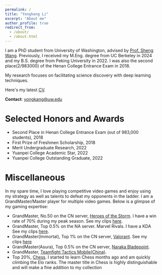 ```yaml
---
permalink: /
title: "Yongkang Li"
excerpt: "About me"
author_profile: true
redirect_from: 
  - /about/
  - /about.html
---
```


I am a PhD student from University of Washington, advised by [Prof. Sheng Wang](https://homes.cs.washington.edu/~swang/). Previously, I received my M.Eng. degree from UC Berkeley in 2024 and my B.S. degree from Peking University in 2022. I was also the second place(2/983000) of the Henan College Entrance Exam in 2018.

My research focuses on facilitating science discovery with deep learning techniques.

Here's my latest [CV](/assets/YongkangCV_2024Nov12th.pdf).

**Contact**: yongkang@uw.edu

[//]: # (# News)

[//]: # (* **Yongkang became the reviewer of RECOMB 2024!**)


# Selected Honors and Awards
- Second Place in Henan College Entrance Exam (out of 983,000 students), 2018
- First Prize of Freshmen Scholarship, 2018
- Merit Undergraduate Research, 2022
- Yuanpei College Academic Star, 2022
- Yuanpei College Outstanding Graduate, 2022


# Miscellaneous

In my spare time, I love playing competitive video games and enjoy using my strategy as well as talents to defeat my opponents in the ladder. I am a GrandMaster/Master player for multiple video games. Below is a glimpse of my gaming expertise:

- GrandMaster, No.50 on the CN server, [Heroes of the Storm](https://heroesofthestorm.blizzard.com/). I have a win rate of 70% during my peak season. See my clips [here](https://www.bilibili.com/video/BV1Bh411Z73X/).
- GrandMaster, Top 0.5% on the NA server. Marvel Rivals. I have a KDA See my clips [here](https://www.bilibili.com/video/BV1EJFNevExV/).
- GrandMaster(Immortal), Top 1%  on the CN server, [Valorant](https://playvalorant.com/). See my clips [here](https://www.bilibili.com/video/BV1UYztYaEYA/)
- GrandMaster(Asura), Top 0.5% on the CN server, [Naraka Bladepoint](https://www.yjwujian.cn/).
- GrandMaster, [Teamfight Tactics Mobile(China)](https://teamfighttactics.leagueoflegends.com/). 
- Top 20%, [Chess](https://chess.com/). I started to learn Chess months ago and am quickly climbing the Elo ranks. The master title in Chess is highly distinguishable and will make a fine addition to my collection

<br> 
<br> 
